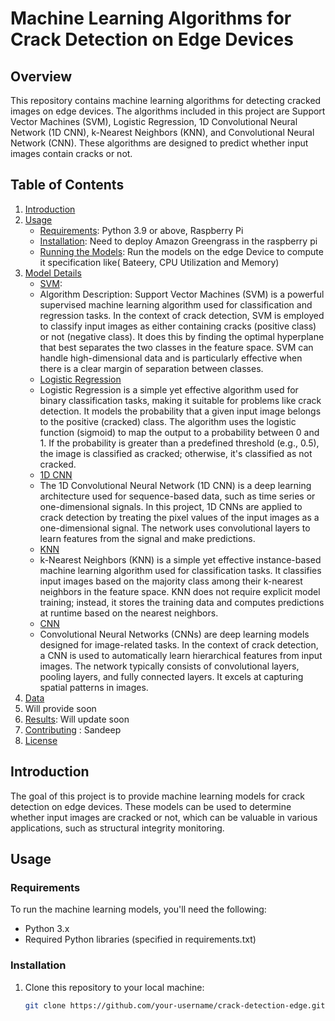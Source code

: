 # Machine Learning Algorithms for Crack Detection on Edge Devices

## Overview

This repository contains machine learning algorithms for detecting cracked images on edge devices. The algorithms included in this project are Support Vector Machines (SVM), Logistic Regression, 1D Convolutional Neural Network (1D CNN), k-Nearest Neighbors (KNN), and Convolutional Neural Network (CNN). These algorithms are designed to predict whether input images contain cracks or not.

## Table of Contents

1. [Introduction](#introduction)
2. [Usage](#usage)
    - [Requirements](#requirements): Python 3.9 or above, Raspberry Pi
    - [Installation](#installation): Need to deploy Amazon Greengrass in the raspberry pi
    - [Running the Models](#running-the-models): Run the models on the edge Device to compute it specification like( Bateery, CPU Utilization and Memory)
3. [Model Details](#model-details)
    - [SVM](#svm):
    - Algorithm Description:
Support Vector Machines (SVM) is a powerful supervised machine learning algorithm used for classification and regression tasks. In the context of crack detection, SVM is employed to classify input images as either containing cracks (positive class) or not (negative class). It does this by finding the optimal hyperplane that best separates the two classes in the feature space. SVM can handle high-dimensional data and is particularly effective when there is a clear margin of separation between classes.
    - [Logistic Regression](#logistic-regression)
    - Logistic Regression is a simple yet effective algorithm used for binary classification tasks, making it suitable for problems like crack detection. It models the probability that a given input image belongs to the positive (cracked) class. The algorithm uses the logistic function (sigmoid) to map the output to a probability between 0 and 1. If the probability is greater than a predefined threshold (e.g., 0.5), the image is classified as cracked; otherwise, it's classified as not cracked.
    - [1D CNN](#1d-cnn)
    - The 1D Convolutional Neural Network (1D CNN) is a deep learning architecture used for sequence-based data, such as time series or one-dimensional signals. In this project, 1D CNNs are applied to crack detection by treating the pixel values of the input images as a one-dimensional signal. The network uses convolutional layers to learn features from the signal and make predictions.
    - [KNN](#knn)
    - k-Nearest Neighbors (KNN) is a simple yet effective instance-based machine learning algorithm used for classification tasks. It classifies input images based on the majority class among their k-nearest neighbors in the feature space. KNN does not require explicit model training; instead, it stores the training data and computes predictions at runtime based on the nearest neighbors.
    - [CNN](#cnn)
    - Convolutional Neural Networks (CNNs) are deep learning models designed for image-related tasks. In the context of crack detection, a CNN is used to automatically learn hierarchical features from input images. The network typically consists of convolutional layers, pooling layers, and fully connected layers. It excels at capturing spatial patterns in images.
4. [Data](#data)
5. Will provide soon
6. [Results](#results): Will update soon
7. [Contributing](#contributing)  : Sandeep 
8. [License](#license)

## Introduction

The goal of this project is to provide machine learning models for crack detection on edge devices. These models can be used to determine whether input images are cracked or not, which can be valuable in various applications, such as structural integrity monitoring.

## Usage

### Requirements

To run the machine learning models, you'll need the following:

- Python 3.x
- Required Python libraries (specified in requirements.txt)

### Installation

1. Clone this repository to your local machine:

   ```bash
   git clone https://github.com/your-username/crack-detection-edge.git
